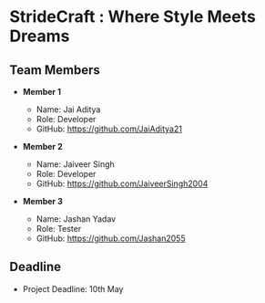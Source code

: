 
# StrideCraft : Where Style Meets Dreams

## Team Members
- **Member 1**
  - Name: Jai Aditya
  - Role: Developer
  - GitHub: https://github.com/JaiAditya21

- **Member 2**
  - Name: Jaiveer Singh
  - Role: Developer
  - GitHub: https://github.com/JaiveerSingh2004

- **Member 3**
  - Name: Jashan Yadav
  - Role: Tester
  - GitHub: https://github.com/Jashan2055

## Deadline
- Project Deadline: 10th May
